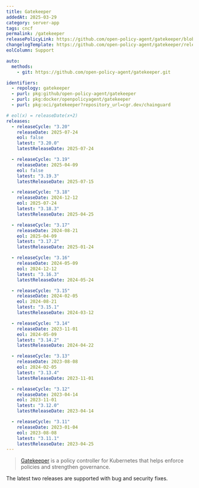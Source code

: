 ```yaml
---
title: Gatekeeper
addedAt: 2025-03-29
category: server-app
tags: cncf
permalink: /gatekeeper
releasePolicyLink: https://github.com/open-policy-agent/gatekeeper/blob/master/docs/Release_Management.md#supported-releases
changelogTemplate: https://github.com/open-policy-agent/gatekeeper/releases/tag/v__LATEST__
eolColumn: Support

auto:
  methods:
    - git: https://github.com/open-policy-agent/gatekeeper.git

identifiers:
  - repology: gatekeeper
  - purl: pkg:github/open-policy-agent/gatekeeper
  - purl: pkg:docker/openpolicyagent/gatekeeper
  - purl: pkg:oci/gatekeeper?repository_url=cgr.dev/chainguard

# eol(x) = releaseDate(x+2)
releases:
  - releaseCycle: "3.20"
    releaseDate: 2025-07-24
    eol: false
    latest: "3.20.0"
    latestReleaseDate: 2025-07-24

  - releaseCycle: "3.19"
    releaseDate: 2025-04-09
    eol: false
    latest: "3.19.3"
    latestReleaseDate: 2025-07-15

  - releaseCycle: "3.18"
    releaseDate: 2024-12-12
    eol: 2025-07-24
    latest: "3.18.3"
    latestReleaseDate: 2025-04-25

  - releaseCycle: "3.17"
    releaseDate: 2024-08-21
    eol: 2025-04-09
    latest: "3.17.2"
    latestReleaseDate: 2025-01-24

  - releaseCycle: "3.16"
    releaseDate: 2024-05-09
    eol: 2024-12-12
    latest: "3.16.3"
    latestReleaseDate: 2024-05-24

  - releaseCycle: "3.15"
    releaseDate: 2024-02-05
    eol: 2024-08-21
    latest: "3.15.1"
    latestReleaseDate: 2024-03-12

  - releaseCycle: "3.14"
    releaseDate: 2023-11-01
    eol: 2024-05-09
    latest: "3.14.2"
    latestReleaseDate: 2024-04-22

  - releaseCycle: "3.13"
    releaseDate: 2023-08-08
    eol: 2024-02-05
    latest: "3.13.4"
    latestReleaseDate: 2023-11-01

  - releaseCycle: "3.12"
    releaseDate: 2023-04-14
    eol: 2023-11-01
    latest: "3.12.0"
    latestReleaseDate: 2023-04-14

  - releaseCycle: "3.11"
    releaseDate: 2023-01-04
    eol: 2023-08-08
    latest: "3.11.1"
    latestReleaseDate: 2023-04-25
---
```


> [Gatekeeper](https://open-policy-agent.github.io/gatekeeper/website/) is a policy controller for Kubernetes that
> helps enforce policies and strengthen governance.

The latest two releases are supported with bug and security fixes.
